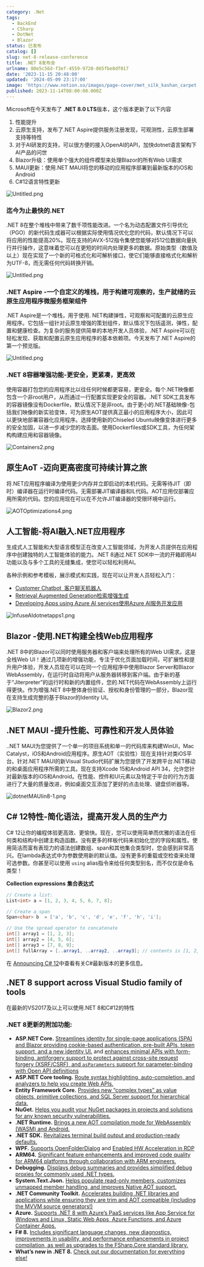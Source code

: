 ```yaml
---
category: .Net
tags:
  - BackEnd
  - CSharp
  - DotNet
  - Blazor
status: 已发布
catalog: []
slug: net-8-release-conference
title: .NET 8发布会
urlname: 80e5c56d-f3ef-4559-9720-865fbe8df017
date: '2023-11-15 20:48:00'
updated: '2024-05-09 23:17:00'
image: 'https://www.notion.so/images/page-cover/met_silk_kashan_carpet.jpg'
published: 2023-11-14T08:00:00.000Z
---
```


Microsoft在今天发布了 **.NET 8.0 LTS**版本，这个版本更新了以下内容

1. 性能提升
2. 云原生支持，发布了.NET Aspire提供服务注册发现，可观测性，云原生部署支持等特性
3. 对于AI研发的支持，可以很方便的接入OpenAI的API，加快dotnet语言架构下AI产品的问世
4. Blazor升级：使用单个强大的组件模型来处理Blazor的所有Web UI需求
5. MAUI更新：使用.NET MAUI将您的移动的应用程序部署到最新版本的iOS和Android
6. C#12语言特性更新

![Untitled.png](https://prod-files-secure.s3.us-west-2.amazonaws.com/5d24fe63-e567-4804-86f9-9fdc62e13082/10cda029-65af-4ea7-b30e-605b2d9e6c57/Untitled.png?X-Amz-Algorithm=AWS4-HMAC-SHA256&X-Amz-Content-Sha256=UNSIGNED-PAYLOAD&X-Amz-Credential=ASIAZI2LB466Q337DHBQ%2F20250220%2Fus-west-2%2Fs3%2Faws4_request&X-Amz-Date=20250220T213306Z&X-Amz-Expires=3600&X-Amz-Security-Token=IQoJb3JpZ2luX2VjEJz%2F%2F%2F%2F%2F%2F%2F%2F%2F%2FwEaCXVzLXdlc3QtMiJHMEUCIQD1%2FQJuXms6J50FmAQYlhtwiY%2BBblGq%2Fr891SpRExmUcwIgQFmdIxHDSTfTJFV5xvA1fK4b%2FebFp%2FIoEkTyHtT03XkqiAQIxf%2F%2F%2F%2F%2F%2F%2F%2F%2F%2FARAAGgw2Mzc0MjMxODM4MDUiDBWSBm17VPsKAeBA4CrcAxrQCOG4UikLN2GitGPPEUexFgA3CkdSzjjWzpxhEYm5gufYAqcccoIHCODpjLiG26%2B2W%2F2KSqlFuP1eUR8nQ2eBvF4v35xXsIQplCpAN9AIL6jsuBEr0oFmXtnVslgyxO%2BCeIpKOFMrZlMMzmXQC3hFpOx4B2SDHydj1VEObI7wfyWREg6LCstZFZhwQ87fv2CGwfouJhHXzomRRyPFwCY2%2Fr7nfZa%2FjoEgz%2Fd829ieHifnRyqdpTQrKXnEWCA2A1pDqjbOpG5VjIynL7GMOnL2DT9Ce1eil7YJPzJC9FbVQziBttIcu47evKtNqVjjOxQJkAIiYcv1bjF455qEuZk7M6cd%2Fa%2BwfZdzrtLnWzAUyiyNrjD56RFC0Vfw9guLHWwn4FO9cE2zxsVrmi3YPkN5STZaSvBM6BH%2BpahyjrtHLjgomSnN%2BIpA2xsINfhIEdXCTXINADes%2FqQ8%2F3mwMcU2r%2FIRRRL7vJwrQZrfb21e0TE8nh57%2BRY41z7CmBHSt3zA7cTPgYSO6vlmLT4hWraqau7CcnZZV2OQGBFmoS3XY2CCdFksen6aNIONzU9yo%2FPXhtkaLJTnRMwzXtRps81YkzDS7I8fQ7OOb4v0dR3AjNwYTVQcZHoIxXTxMNaL3r0GOqUBDOX2n2R3ZfPbY3VT1Mw%2BH83nQZH8Qqmnhw%2FaYvVR83vH0o%2BNXXpDPLgzQSlw9C9yPAKy0vecpIfbLHtOfbxV%2FQzSZut72g4uY%2B%2BVh9KhQFKXtA81c6MDbwqsl4MA7ugNYrSNgWhwsKNyG%2FUTErr4f8dfeJSFQLVALtDcHmgNloyBJ9olcaZcyfSbIozdjnMZYG6NTKJCl7hfnidLXTEzAiOzgv24&X-Amz-Signature=4e1ed42c7ec6303f7006695e5fa699133db98221ed6ac7fc94b3956a35f63ebb&X-Amz-SignedHeaders=host&x-id=GetObject)


### **迄今为止最快的.NET**


.NET 8在整个堆栈中带来了数千项性能改进。一个名为动态配置文件引导优化（PGO）的新代码生成器可以根据实际使用情况优化您的代码，默认情况下可以将应用的性能提高20%。现在支持的AVX-512指令集使您能够对512位数据向量执行并行操作，这意味着您可以在更短的时间内处理更多的数据。原始类型（数值及以上）现在实现了一个新的可格式化和可解析接口，使它们能够直接格式化和解析为UTF-8，而无需任何代码转换开销。


![Untitled.png](https://prod-files-secure.s3.us-west-2.amazonaws.com/5d24fe63-e567-4804-86f9-9fdc62e13082/edcbf140-d619-4389-a4a6-f97c113ab9f2/Untitled.png?X-Amz-Algorithm=AWS4-HMAC-SHA256&X-Amz-Content-Sha256=UNSIGNED-PAYLOAD&X-Amz-Credential=ASIAZI2LB466Q337DHBQ%2F20250220%2Fus-west-2%2Fs3%2Faws4_request&X-Amz-Date=20250220T213306Z&X-Amz-Expires=3600&X-Amz-Security-Token=IQoJb3JpZ2luX2VjEJz%2F%2F%2F%2F%2F%2F%2F%2F%2F%2FwEaCXVzLXdlc3QtMiJHMEUCIQD1%2FQJuXms6J50FmAQYlhtwiY%2BBblGq%2Fr891SpRExmUcwIgQFmdIxHDSTfTJFV5xvA1fK4b%2FebFp%2FIoEkTyHtT03XkqiAQIxf%2F%2F%2F%2F%2F%2F%2F%2F%2F%2FARAAGgw2Mzc0MjMxODM4MDUiDBWSBm17VPsKAeBA4CrcAxrQCOG4UikLN2GitGPPEUexFgA3CkdSzjjWzpxhEYm5gufYAqcccoIHCODpjLiG26%2B2W%2F2KSqlFuP1eUR8nQ2eBvF4v35xXsIQplCpAN9AIL6jsuBEr0oFmXtnVslgyxO%2BCeIpKOFMrZlMMzmXQC3hFpOx4B2SDHydj1VEObI7wfyWREg6LCstZFZhwQ87fv2CGwfouJhHXzomRRyPFwCY2%2Fr7nfZa%2FjoEgz%2Fd829ieHifnRyqdpTQrKXnEWCA2A1pDqjbOpG5VjIynL7GMOnL2DT9Ce1eil7YJPzJC9FbVQziBttIcu47evKtNqVjjOxQJkAIiYcv1bjF455qEuZk7M6cd%2Fa%2BwfZdzrtLnWzAUyiyNrjD56RFC0Vfw9guLHWwn4FO9cE2zxsVrmi3YPkN5STZaSvBM6BH%2BpahyjrtHLjgomSnN%2BIpA2xsINfhIEdXCTXINADes%2FqQ8%2F3mwMcU2r%2FIRRRL7vJwrQZrfb21e0TE8nh57%2BRY41z7CmBHSt3zA7cTPgYSO6vlmLT4hWraqau7CcnZZV2OQGBFmoS3XY2CCdFksen6aNIONzU9yo%2FPXhtkaLJTnRMwzXtRps81YkzDS7I8fQ7OOb4v0dR3AjNwYTVQcZHoIxXTxMNaL3r0GOqUBDOX2n2R3ZfPbY3VT1Mw%2BH83nQZH8Qqmnhw%2FaYvVR83vH0o%2BNXXpDPLgzQSlw9C9yPAKy0vecpIfbLHtOfbxV%2FQzSZut72g4uY%2B%2BVh9KhQFKXtA81c6MDbwqsl4MA7ugNYrSNgWhwsKNyG%2FUTErr4f8dfeJSFQLVALtDcHmgNloyBJ9olcaZcyfSbIozdjnMZYG6NTKJCl7hfnidLXTEzAiOzgv24&X-Amz-Signature=8a555ac4d20ee349deec5923deb35e4aa58ea1ce9d865848f6b138b0bef610b7&X-Amz-SignedHeaders=host&x-id=GetObject)


### **.NET Aspire -一个自定义的堆栈，用于构建可观察的，生产就绪的云原生应用程序微服务框架组件**


.NET Aspire是一个堆栈，用于使用. NET构建弹性，可观察和可配置的云原生应用程序。它包括一组针对云原生增强的策划组件，默认情况下包括遥测，弹性，配置和健康检查。为复杂的服务提供简单的本地开发人员体验，.NET Aspire可以在轻松发现、获取和配置云原生应用程序的基本依赖项。今天发布了.NET Aspire的第一个预览版。


![Untitled.png](https://prod-files-secure.s3.us-west-2.amazonaws.com/5d24fe63-e567-4804-86f9-9fdc62e13082/ff6a34d3-ac25-412d-9204-a7263d00528f/Untitled.png?X-Amz-Algorithm=AWS4-HMAC-SHA256&X-Amz-Content-Sha256=UNSIGNED-PAYLOAD&X-Amz-Credential=ASIAZI2LB466Q337DHBQ%2F20250220%2Fus-west-2%2Fs3%2Faws4_request&X-Amz-Date=20250220T213306Z&X-Amz-Expires=3600&X-Amz-Security-Token=IQoJb3JpZ2luX2VjEJz%2F%2F%2F%2F%2F%2F%2F%2F%2F%2FwEaCXVzLXdlc3QtMiJHMEUCIQD1%2FQJuXms6J50FmAQYlhtwiY%2BBblGq%2Fr891SpRExmUcwIgQFmdIxHDSTfTJFV5xvA1fK4b%2FebFp%2FIoEkTyHtT03XkqiAQIxf%2F%2F%2F%2F%2F%2F%2F%2F%2F%2FARAAGgw2Mzc0MjMxODM4MDUiDBWSBm17VPsKAeBA4CrcAxrQCOG4UikLN2GitGPPEUexFgA3CkdSzjjWzpxhEYm5gufYAqcccoIHCODpjLiG26%2B2W%2F2KSqlFuP1eUR8nQ2eBvF4v35xXsIQplCpAN9AIL6jsuBEr0oFmXtnVslgyxO%2BCeIpKOFMrZlMMzmXQC3hFpOx4B2SDHydj1VEObI7wfyWREg6LCstZFZhwQ87fv2CGwfouJhHXzomRRyPFwCY2%2Fr7nfZa%2FjoEgz%2Fd829ieHifnRyqdpTQrKXnEWCA2A1pDqjbOpG5VjIynL7GMOnL2DT9Ce1eil7YJPzJC9FbVQziBttIcu47evKtNqVjjOxQJkAIiYcv1bjF455qEuZk7M6cd%2Fa%2BwfZdzrtLnWzAUyiyNrjD56RFC0Vfw9guLHWwn4FO9cE2zxsVrmi3YPkN5STZaSvBM6BH%2BpahyjrtHLjgomSnN%2BIpA2xsINfhIEdXCTXINADes%2FqQ8%2F3mwMcU2r%2FIRRRL7vJwrQZrfb21e0TE8nh57%2BRY41z7CmBHSt3zA7cTPgYSO6vlmLT4hWraqau7CcnZZV2OQGBFmoS3XY2CCdFksen6aNIONzU9yo%2FPXhtkaLJTnRMwzXtRps81YkzDS7I8fQ7OOb4v0dR3AjNwYTVQcZHoIxXTxMNaL3r0GOqUBDOX2n2R3ZfPbY3VT1Mw%2BH83nQZH8Qqmnhw%2FaYvVR83vH0o%2BNXXpDPLgzQSlw9C9yPAKy0vecpIfbLHtOfbxV%2FQzSZut72g4uY%2B%2BVh9KhQFKXtA81c6MDbwqsl4MA7ugNYrSNgWhwsKNyG%2FUTErr4f8dfeJSFQLVALtDcHmgNloyBJ9olcaZcyfSbIozdjnMZYG6NTKJCl7hfnidLXTEzAiOzgv24&X-Amz-Signature=5c923d6e1f4ac9d49d1f9078b0aeae8c0a4d3ac869b03d27716e162efaf2eb62&X-Amz-SignedHeaders=host&x-id=GetObject)


### **.NET 8容器增强功能-更安全，更紧凑，更高效**


使用容器打包您的应用程序比以往任何时候都更容易，更安全。每个.NET映像都包含一个非root用户，从而通过一行配置实现更安全的容器。.NET SDK工具发布的容器镜像没有Dockerfile，默认情况下是非root。由于更小的.NET基础映像-包括我们映像的新实验变体，可为原生AOT提供真正最小的应用程序大小，因此可以更快地部署容器化应用程序。选择使用新的Chiseled Ubuntu映像变体进行更多的安全加固，以进一步减少您的攻击面。使用Dockerfiles或SDK工具，为任何架构构建应用和容器镜像。


![Containers2.png](https://devblogs.microsoft.com/dotnet/wp-content/uploads/sites/10/2023/11/Containers2.png)


## 原生AoT -迈向更高密度可持续计算之旅


将.NET应用程序编译为使用更少内存并立即启动的本机代码。无需等待JIT（即时）编译器在运行时编译代码。无需部署JIT编译器和IL代码。AOT应用仅部署应用所需的代码。您的应用现在可以在不允许JIT编译器的受限环境中运行。


![AOTOptimizations4.png](https://devblogs.microsoft.com/dotnet/wp-content/uploads/sites/10/2023/11/AOTOptimizations4.png)


## 人工智能-将AI融入.NET应用程序


生成式人工智能和大型语言模型正在改变人工智能领域，为开发人员提供在应用程序中创建独特的人工智能体验的能力。.NET 8通过.NET SDK中一流的开箱即用AI功能以及与多个工具的无缝集成，使您可以轻松利用AI。


各种示例和参考模板，展示模式和实践，现在可以让开发人员轻松入门：

- [Customer Chatbot](https://github.com/dotnet/eShop)[ ](https://github.com/dotnet/eShop)[ 客户聊天机器人](https://github.com/dotnet/eShop)
- [Retrieval Augmented Generation](https://github.com/Azure-Samples/azure-search-openai-demo-csharp)[检索增强生成](https://github.com/Azure-Samples/azure-search-openai-demo-csharp)
- [Developing Apps using Azure AI services](https://devblogs.microsoft.com/dotnet/demystifying-retrieval-augmented-generation-with-dotnet/)[使用Azure AI服务开发应用](https://devblogs.microsoft.com/dotnet/demystifying-retrieval-augmented-generation-with-dotnet/)

![InfuseAIdotnetapps1.png](https://devblogs.microsoft.com/dotnet/wp-content/uploads/sites/10/2023/11/InfuseAIdotnetapps1.png)


## Blazor -使用.NET构建全栈Web应用程序


.NET 8中的Blazor可以同时使用服务器和客户端来处理所有的Web UI需求。这是全栈Web UI！通过几项新的增强功能，专注于优化页面加载时间，可扩展性和提升用户体验，开发人员现在可以在同一个应用程序中使用Blazor Server和Blazor WebAssembly，在运行时自动将用户从服务器转移到客户端。由于新的基于“Jiterpreter”的运行时和新的内置组件，您的.NET代码在WebAssembly上运行得更快。作为增强.NET 8中整体身份验证、授权和身份管理的一部分，Blazor现在支持生成完整的基于Blazor的Identity UI。


![Blazor2.png](https://devblogs.microsoft.com/dotnet/wp-content/uploads/sites/10/2023/11/Blazor2.png)


## .NET MAUI -提升性能、可靠性和开发人员体验


..NET MAUI为您提供了一个单一的项目系统和单一的代码库来构建WinUI，Mac Catalyst，iOS和Android应用程序。原生AOT（实验性）现在支持针对类iOS平台。针对.NET MAUI的新Visual Studio代码扩展为您提供了开发跨平台.NET移动的和桌面应用程序所需的工具。现在支持Xcode 15和Android API 34，允许您针对最新版本的iOS和Android。在性能、控件和UI元素以及特定于平台的行为方面进行了大量的质量改进，例如桌面交互添加了更好的点击处理、键盘侦听器等。


![dotnetMAUIin8-1.png](https://devblogs.microsoft.com/dotnet/wp-content/uploads/sites/10/2023/11/dotnetMAUIin8-1.png)


## C# 12特性-简化语法，提高开发人员的生产力


C# 12让你的编程体验更高效、更愉快。现在，您可以使用简单而优雅的语法在任何类和结构中创建主构造函数。没有更多的样板代码来初始化您的字段和属性。使用简洁而富有表现力的语法创建数组、span和其他集合类型时，您会感到非常高兴。在lambda表达式中为参数使用新的默认值。没有更多的重载或空检查来处理可选参数。你甚至可以使用 `using` alias指令来给任何类型别名，而不仅仅是命名类型！


**Collection expressions** **集合表达式**


```c#
// Create a list:
List<int> a = [1, 2, 3, 4, 5, 6, 7, 8];

// Create a span
Span<char> b  = ['a', 'b', 'c', 'd', 'e', 'f', 'h', 'i'];

// Use the spread operator to concatenate
int[] array1 = [1, 2, 3];
int[] array2 = [4, 5, 6];
int[] array3 = [7, 8, 9];
int[] fullArray = [..array1, ..array2, ..array3]; // contents is [1, 2, 3, 4, 5, 6, 7, 8, 9]
```


在 [Announcing C# 12](https://devblogs.microsoft.com/dotnet/announcing-csharp-12)中查看有关C#最新版本的更多信息。


## .NET 8 support across Visual Studio family of tools


在最新的VS2017及以上可以使用.NET 8和C#12的特性


### .NET 8更新的附加功能:

- **ASP.NET Core.** [Streamlines identity for single-page applications (SPA) and Blazor providing cookie-based authentication, pre-built APIs, token support, and a new identity UI.](https://devblogs.microsoft.com/dotnet/whats-new-with-identity-in-dotnet-8/) and [enhances minimal APIs with form-binding, antiforgery support to protect against cross-site request forgery (XSRF/CSRF), and ](https://learn.microsoft.com/aspnet/core/release-notes/aspnetcore-8.0#minimal-apis)[`asParameters`](https://learn.microsoft.com/aspnet/core/release-notes/aspnetcore-8.0#minimal-apis)[ support for parameter-binding with Open API definitions](https://learn.microsoft.com/aspnet/core/release-notes/aspnetcore-8.0#minimal-apis)
- **ASP.NET Core tooling.** [Route syntax highlighting, auto-completion, and analyzers to help you create Web APIs.](https://devblogs.microsoft.com/dotnet/aspnet-core-route-tooling-dotnet-8/)
- **Entity Framework Core.** [Provides new “complex types” as value objects, primitive collections, and SQL Server support for hierarchical data.](https://devblogs.microsoft.com/dotnet/announcing-ef8-rc2/)
- **NuGet.** [Helps you audit your NuGet packages in projects and solutions for any known security vulnerabilities.](https://learn.microsoft.com/nuget/concepts/auditing-packages)
- **.NET Runtime.** [Brings a new AOT compilation mode for WebAssembly (WASM) and Android.](https://devblogs.microsoft.com/dotnet/announcing-dotnet-8-rc1/#androidstripilafteraot-mode-on-android)
- **.NET SDK.** [Revitalizes terminal build output and production-ready defaults.](https://learn.microsoft.com/dotnet/core/whats-new/dotnet-8#net-sdk)
- **WPF.** [Supports OpenFolderDialog](https://devblogs.microsoft.com/dotnet/wpf-file-dialog-improvements-in-dotnet-8/) and [Enabled HW Acceleration in RDP](https://devblogs.microsoft.com/dotnet/announcing-dotnet-8-rc1/#wpf-hardware-acceleration-in-rdp)
- **ARM64.** [Significant feature enhancements and improved code quality for ARM64 platforms through collaboration with ARM engineers.](https://devblogs.microsoft.com/dotnet/this-arm64-performance-in-dotnet-8/)
- **Debugging.** [Displays debug summaries and provides simplified debug proxies for commonly used .NET types.](https://devblogs.microsoft.com/dotnet/debugging-enhancements-in-dotnet-8/)
- **System.Text.Json.** [Helps populate read-only members, customizes unmapped member handling, and improves Native AOT support.](https://devblogs.microsoft.com/dotnet/system-text-json-in-dotnet-8/)
- **.NET Community Toolkit.** [Accelerates building .NET libraries and applications while ensuring they are trim and AOT compatible (including the MVVM source generators!)](https://devblogs.microsoft.com/dotnet/announcing-the-dotnet-community-toolkit-821/)
- **Azure.** [Supports .NET 8 with Azure’s PaaS services like App Service for Windows and Linux, Static Web Apps, Azure Functions, and Azure Container Apps.](https://aka.ms/appservice-dotnet8)
- **F# 8.** [Includes significant language changes, new diagnostics, improvements in usability, and performance enhancements in project compilation, as well as upgrades to the FSharp.Core standard library.](https://devblogs.microsoft.com/dotnet/announcing-fsharp-8/)
- **What’s new in .NET 8.** [Check out our documentation for everything else!](https://learn.microsoft.com/dotnet/core/whats-new/dotnet-8)
